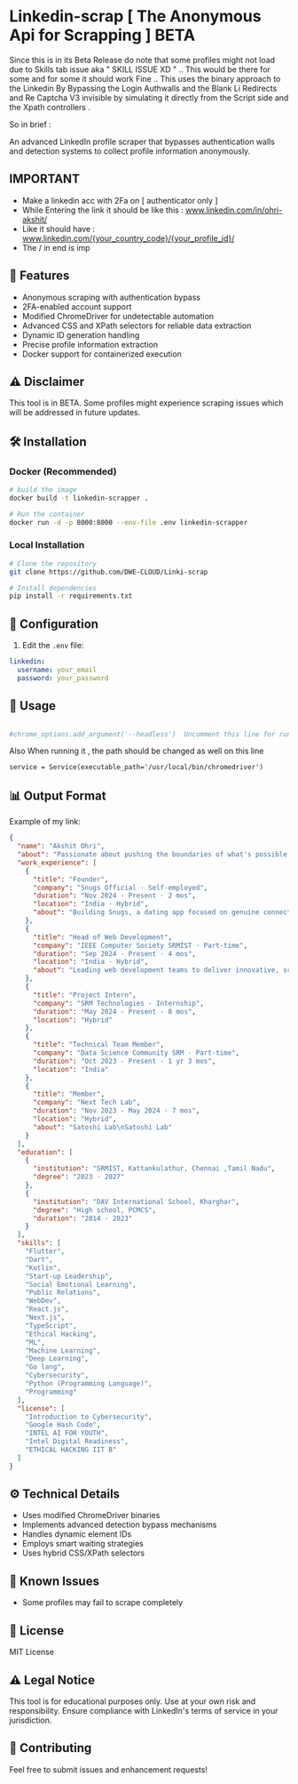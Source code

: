 # Linkedin-scrap [ The Anonymous Api for Scrapping ] BETA

Since this is in its Beta Release do note that some profiles might not load due to Skills tab issue aka " SKILL ISSUE XD " .. This would be there for some and for some it should work Fine .. This uses the binary approach to the Linkedin By Bypassing the Login Authwalls and the Blank Li Redirects and Re Captcha V3 invisible by simulating it directly from the Script side and the Xpath controllers .

So in brief : 

An advanced LinkedIn profile scraper that bypasses authentication walls and detection systems to collect profile information anonymously.

## IMPORTANT

- Make a linkedin acc with 2Fa on [ authenticator only ]
- While Entering the link it should be like this : www.linkedin.com/in/ohri-akshit/
- Like it should have : www.linkedin.com/{your_country_code}/{your_profile_id}/
- The / in end is imp

## 🚀 Features

- Anonymous scraping with authentication bypass
- 2FA-enabled account support
- Modified ChromeDriver for undetectable automation
- Advanced CSS and XPath selectors for reliable data extraction
- Dynamic ID generation handling
- Precise profile information extraction
- Docker support for containerized execution

## ⚠️ Disclaimer

This tool is in BETA. Some profiles might experience scraping issues which will be addressed in future updates.

## 🛠️ Installation

### Docker (Recommended)
```bash
# build the image
docker build -t linkedin-scrapper .

# Run the container
docker run -d -p 8000:8000 --env-file .env linkedin-scrapper
```

### Local Installation
```bash
# Clone the repository
git clone https://github.com/DWE-CLOUD/Linki-scrap

# Install dependencies
pip install -r requirements.txt
```

## 🔧 Configuration

1. Edit the `.env` file:
```yaml
linkedin:
  username: your_email
  password: your_password
  ```

## 🚀 Usage

```python

#chrome_options.add_argument('--headless')  Uncomment this line for running the image
```

Also When running it , the path should be changed as well on this line 

```
service = Service(executable_path='/usr/local/bin/chromedriver')

```

## 📊 Output Format


Example of my link:

```json
{
  "name": "Akshit Ohri",
  "about": "Passionate about pushing the boundaries of what's possible through code, I thrive on turning ambitious ideas into reality. As a dedicated coder, my expertise lies in crafting innovative and cutting-edge projects that challenge the status quo. Specializing in the dynamic realms of cybersecurity and artificial intelligence, I am committed to staying ahead of the curve in the ever-evolving tech landscape.\n\nWith a keen eye for detail and a penchant for problem-solving, I have successfully translated complex concepts into tangible solutions, making the seemingly unrealistic not only achievable but also impactful. My journey in the world of technology has been marked by a relentless pursuit of excellence, from designing robust cybersecurity frameworks to harnessing the power of AI for transformative applications.\n\nJoin me on this exciting journey where creativity meets functionality, and where the intersection of coding, cybersecurity, and AI opens doors to unprecedented possibilities. Let's connect, collaborate, and innovate as we navigate the digital frontier together.",
  "work_experience": [
    {
      "title": "Founder",
      "company": "Snugs Official · Self-employed",
      "duration": "Nov 2024 - Present · 2 mos",
      "location": "India · Hybrid",
      "about": "Building Snugs, a dating app focused on genuine connections through warmth, playfulness, and inclusivity. Passionate about creating a community-first platform where people connect over shared values and real relationships."
    },
    {
      "title": "Head of Web Development",
      "company": "IEEE Computer Society SRMIST · Part-time",
      "duration": "Sep 2024 - Present · 4 mos",
      "location": "India · Hybrid",
      "about": "Leading web development teams to deliver innovative, scalable, and high-performance web solutions.\nLeading web development teams to deliver innovative, scalable, and high-performance web solutions."
    },
    {
      "title": "Project Intern",
      "company": "SRM Technologies · Internship",
      "duration": "May 2024 - Present · 8 mos",
      "location": "Hybrid"
    },
    {
      "title": "Technical Team Member",
      "company": "Data Science Community SRM · Part-time",
      "duration": "Oct 2023 - Present · 1 yr 3 mos",
      "location": "India"
    },
    {
      "title": "Member",
      "company": "Next Tech Lab",
      "duration": "Nov 2023 - May 2024 · 7 mos",
      "location": "Hybrid",
      "about": "Satoshi Lab\nSatoshi Lab"
    }
  ],
  "education": [
    {
      "institution": "SRMIST, Kattankulathur, Chennai ,Tamil Nadu",
      "degree": "2023 - 2027"
    },
    {
      "institution": "DAV International School, Kharghar",
      "degree": "High school, PCMCS",
      "duration": "2014 - 2023"
    }
  ],
  "skills": [
    "Flutter",
    "Dart",
    "Kotlin",
    "Start-up Leadership",
    "Social Emotional Learning",
    "Public Relations",
    "WebDev",
    "React.js",
    "Next.js",
    "TypeScript",
    "Ethical Hacking",
    "ML",
    "Machine Learning",
    "Deep Learning",
    "Go lang",
    "Cybersecurity",
    "Python (Programming Language)",
    "Programming"
  ],
  "license": [
    "Introduction to Cybersecurity",
    "Google Hash Code",
    "INTEL AI FOR YOUTH",
    "Intel Digital Readiness",
    "ETHICAL HACKING IIT B"
  ]
}
```

## ⚙️ Technical Details

- Uses modified ChromeDriver binaries
- Implements advanced detection bypass mechanisms
- Handles dynamic element IDs
- Employs smart waiting strategies
- Uses hybrid CSS/XPath selectors


## 🚫 Known Issues

- Some profiles may fail to scrape completely

## 📝 License

MIT License

## ⚠️ Legal Notice

This tool is for educational purposes only. Use at your own risk and responsibility. Ensure compliance with LinkedIn's terms of service in your jurisdiction.

## 🤝 Contributing

Feel free to submit issues and enhancement requests! 
